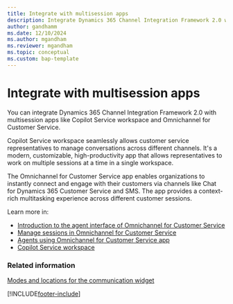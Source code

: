 ```yaml
---
title: Integrate with multisession apps
description: Integrate Dynamics 365 Channel Integration Framework 2.0 with multisession apps like Omnichannel for Customer Service and Copilot Service workspace.
author: gandhamm
ms.date: 12/10/2024
ms.author: mgandham
ms.reviewer: mgandham
ms.topic: conceptual
ms.custom: bap-template
---
```

# Integrate with multisession apps

You can integrate Dynamics 365 Channel Integration Framework 2.0 with multisession apps like Copilot Service workspace and Omnichannel for Customer Service. 

Copilot Service workspace seamlessly allows customer service representatives to manage conversations across different channels. It's a modern, customizable, high-productivity app that allows representatives to work on multiple sessions at a time in a single workspace.

The Omnichannel for Customer Service app enables organizations to instantly connect and engage with their customers via channels like Chat for Dynamics 365 Customer Service and SMS. The app provides a context-rich multitasking experience across different customer sessions.

Learn more in:

- [Introduction to the agent interface of Omnichannel for Customer Service](../../../customer-service/use/oc-introduction-agent-interface.md)  
- [Manage sessions in Omnichannel for Customer Service](../../../customer-service/use/oc-manage-sessions.md)  
- [Agents using Omnichannel for Customer Service app](../../../customer-service/use/omnichannel-customer-service-app-agent.md)  
- [Copilot Service workspace](../../../customer-service/implement/csw-overview.md)

### Related information

[Modes and locations for the communication widget](modes-communication-widget.md)  

[!INCLUDE[footer-include](../../../includes/footer-banner.md)]
